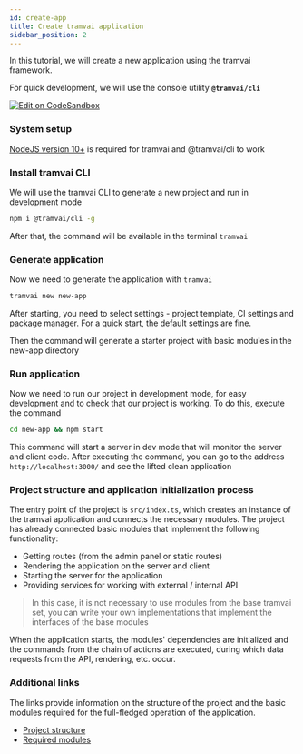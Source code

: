 ```yaml
---
id: create-app
title: Сreate tramvai application
sidebar_position: 2
---
```


In this tutorial, we will create a new application using the tramvai framework.

For quick development, we will use the console utility **`@tramvai/cli`**

[![Edit on CodeSandbox](https://codesandbox.io/static/img/play-codesandbox.svg)](https://codesandbox.io/s/tramvai-new-qgk90?fontsize=14&hidenavigation=1&theme=dark)

### System setup

[NodeJS version 10+](https://nodejs.org/en/download) is required for tramvai and @tramvai/cli to work

### Install tramvai CLI

We will use the tramvai CLI to generate a new project and run in development mode

```bash
npm i @tramvai/cli -g
```

After that, the command will be available in the terminal `tramvai`

### Generate application

Now we need to generate the application with `tramvai`

```bash
tramvai new new-app
```

After starting, you need to select settings - project template, CI settings and package manager.
For a quick start, the default settings are fine.

Then the command will generate a starter project with basic modules in the new-app directory

### Run application

Now we need to run our project in development mode, for easy development and to check that our project is working.
To do this, execute the command

```bash
cd new-app && npm start
```

This command will start a server in dev mode that will monitor the server and client code. After executing the command, you can go to the address `http://localhost:3000/` and see the lifted clean application

### Project structure and application initialization process

The entry point of the project is `src/index.ts`, which creates an instance of the tramvai application and connects the necessary modules.
The project has already connected basic modules that implement the following functionality:

- Getting routes (from the admin panel or static routes)
- Rendering the application on the server and client
- Starting the server for the application
- Providing services for working with external / internal API

> In this case, it is not necessary to use modules from the base tramvai set, you can write your own implementations that implement the interfaces of the base modules

When the application starts, the modules' dependencies are initialized and the commands from the chain of actions are executed, during which data requests from the API, rendering, etc. occur.

### Additional links

The links provide information on the structure of the project and the basic modules required for the full-fledged operation of the application.

- [Project structure](get-started/app-structure.md)
- [Required modules](get-started/core-modules.md)
